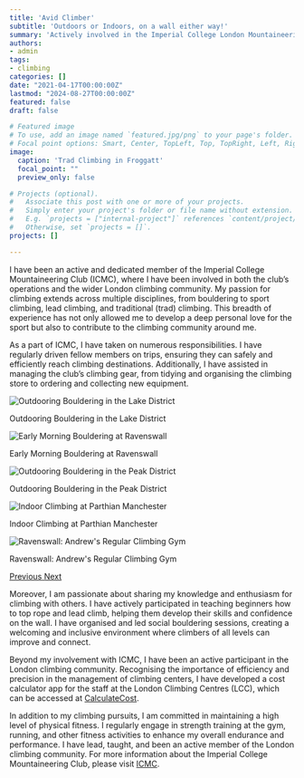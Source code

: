 ```yaml
---
title: 'Avid Climber'
subtitle: 'Outdoors or Indoors, on a wall either way!'
summary: 'Actively involved in the Imperial College London Mountaineering Society and the wider London Climbing Community'
authors:
- admin
tags:
- climbing
categories: []
date: "2021-04-17T00:00:00Z"
lastmod: "2024-08-27T00:00:00Z"
featured: false
draft: false

# Featured image
# To use, add an image named `featured.jpg/png` to your page's folder.
# Focal point options: Smart, Center, TopLeft, Top, TopRight, Left, Right, BottomLeft, Bottom, BottomRight
image:
  caption: 'Trad Climbing in Froggatt'
  focal_point: ""
  preview_only: false

# Projects (optional).
#   Associate this post with one or more of your projects.
#   Simply enter your project's folder or file name without extension.
#   E.g. `projects = ["internal-project"]` references `content/project/deep-learning/index.md`.
#   Otherwise, set `projects = []`.
projects: []

---
```


I have been an active and dedicated member of the Imperial College Mountaineering Club (ICMC), where I have been involved in both the club’s operations and the wider London climbing community. My passion for climbing extends across multiple disciplines, from bouldering to sport climbing, lead climbing, and traditional (trad) climbing. This breadth of experience has not only allowed me to develop a deep personal love for the sport but also to contribute to the climbing community around me.

As a part of ICMC, I have taken on numerous responsibilities. I have regularly driven fellow members on trips, ensuring they can safely and efficiently reach climbing destinations. Additionally, I have assisted in managing the club’s climbing gear, from tidying and organising the climbing store to ordering and collecting new equipment.

<div id="climbingCarousel" class="carousel slide" data-ride="carousel">
  <div class="carousel-inner">
    <div class="carousel-item active">
      <img src="gallery/IMG1.jpg" class="d-block w-100" alt="Outdooring Bouldering in the Lake District">
      <div class="carousel-caption d-none d-md-block">
        <p>Outdooring Bouldering in the Lake District</p>
      </div>
    </div>
    <div class="carousel-item">
      <img src="gallery/IMG2.jpg" class="d-block w-100" alt="Early Morning Bouldering at Ravenswall">
      <div class="carousel-caption d-none d-md-block">
        <p>Early Morning Bouldering at Ravenswall</p>
      </div>
    </div>
    <div class="carousel-item">
      <img src="gallery/IMG3.jpg" class="d-block w-100" alt="Outdooring Bouldering in the Peak District">
      <div class="carousel-caption d-none d-md-block">
        <p>Outdooring Bouldering in the Peak District</p>
      </div>
    </div>
    <div class="carousel-item">
      <img src="gallery/IMG4.jpg" class="d-block w-100" alt="Indoor Climbing at Parthian Manchester">
      <div class="carousel-caption d-none d-md-block">
        <p>Indoor Climbing at Parthian Manchester</p>
      </div>
    </div>
    <div class="carousel-item">
      <img src="gallery/IMG5.jpg" class="d-block w-100" alt="Ravenswall: Andrew's Regular Climbing Gym">
      <div class="carousel-caption d-none d-md-block">
        <p>Ravenswall: Andrew's Regular Climbing Gym</p>
      </div>
    </div>
  </div>
  <a class="carousel-control-prev" href="#climbingCarousel" role="button" data-slide="prev">
    <span class="carousel-control-prev-icon" aria-hidden="true"></span>
    <span class="sr-only">Previous</span>
  </a>
  <a class="carousel-control-next" href="#climbingCarousel" role="button" data-slide="next">
    <span class="carousel-control-next-icon" aria-hidden="true"></span>
    <span class="sr-only">Next</span>
  </a>
</div>

Moreover, I am passionate about sharing my knowledge and enthusiasm for climbing with others. I have actively participated in teaching beginners how to top rope and lead climb, helping them develop their skills and confidence on the wall. I have organised and led social bouldering sessions, creating a welcoming and inclusive environment where climbers of all levels can improve and connect.

Beyond my involvement with ICMC, I have been an active participant in the London climbing community. Recognising the importance of efficiency and precision in the management of climbing centers, I have developed a cost calculator app for the staff at the London Climbing Centres (LCC), which can be accessed at [CalculateCost](https://calculatecost.streamlit.app/).

In addition to my climbing pursuits, I am committed in maintaining a high level of physical fitness. I regularly engage in strength training at the gym, running, and other fitness activities to enhance my overall endurance and performance. I have lead, taught, and been an active member of the London climbing community. For more information about the Imperial College Mountaineering Club, please visit [ICMC](https://icmountaineering.co.uk/).
